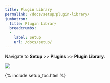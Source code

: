 ```yaml
---
title: Plugin Library
permalink: /docs/setup/plugin-library/
jumbotron:
  title: Plugin Library
  breadcrumbs:
  - 
    label: Setup
    url: /docs/setup/
---
```


Navigate to **Setup** >> **Plugins** >> **Plugin Library**.

<div class="cerb-screenshot">
<img src="/assets/images/docs/setup/plugin-library.png" class="screenshot">
</div>

{% include setup_toc.html %}